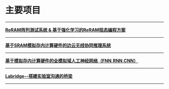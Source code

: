 # **主要项目**

---

[**ReRAM阵列测试系统 & 基于强化学习的ReRAM阻态编程方案**](./rl_reram/index.md)

---

[**基于SRAM模拟存内计算硬件的边云无线协同推理系统**](./communication_aware_nn/index.md)

---

[**基于模拟存内计算硬件的全模拟域人工神经网络（FNN,RNN,CNN）**](./fully_analog_nn/index.md)

---

[**Labridge--搭建实验室沟通的桥梁**](./labridge/index.md)

---
    